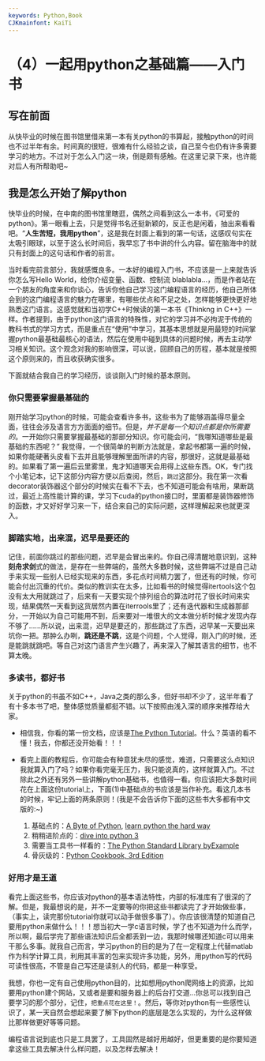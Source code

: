 ```yaml
---
keywords: Python,Book
CJKmainfont: KaiTi
---
```


# （4）一起用python之基础篇——入门书

## 写在前面

从快毕业的时候在图书馆里借来第一本有关python的书算起，接触python的时间也不过半年有余。时间真的很短，很难有什么经验之谈，自己至今也仍有许多需要学习的地方。不过对于怎么入门这一块，倒是颇有感触。在这里记录下来，也许能对后人有所帮助吧~

## 我是怎么开始了解python

快毕业的时候，在中南的图书馆里瞎逛，偶然之间看到这么一本书，《可爱的python》。第一眼看上去，只是觉得书名还挺新颖的，反正也是闲着，抽出来看看吧。“**人生苦短，我用python**”，这是我在封面上看到的第一句话，这感叹句实在太吸引眼球，以至于这么长时间后，我早忘了书中讲的什么内容。留在脑海中的就只有封面上的这句话和作者的前言。

当时看完前言部分，我就感慨良多。一本好的编程入门书，不应该是一上来就告诉你怎么写Hello World，给你介绍变量、函数、控制流 blablabla...，而是作者站在一个朋友的角度来和你谈心，告诉你他自己学习这门编程语言的经历，他自己所体会到的这门编程语言的魅力在哪里，有哪些优点和不足之处，怎样能够更快更好地熟悉这门语言。这感觉就和当初学C++时候读的第一本书《Thinkng in C++》一样。作者提到，由于python这门语言的特殊性，对它的学习并不必拘泥于传统的教科书式的学习方式，而是重点在“使用”中学习，其基本思想就是用最短的时间掌握python最基础最核心的语法，然后在使用中碰到具体的问题时候，再去主动学习相关知识。这个观念对我的影响很深，可以说，回顾自己的历程，基本就是按照这个原则来的，而且收获确实很多。

下面就结合我自己的学习经历，谈谈刚入门时候的基本原则。

### 你只需要掌握最基础的

刚开始学习python的时候，可能会查看许多书，这些书为了能够涵盖得尽量全面，往往会涉及语言方方面面的细节。但是，*并不是每一个知识点都是你所需要的*。一开始你只需要掌握最基础的那部分知识。你可能会问，“我哪知道哪些是最基础的东西呢？” 我觉得，一个很简单的判断方法就是，拿起书都第一遍的时候，如果你能硬著头皮看下去并且能够理解里面所讲的内容，那很好，这就是最基础的。如果看了第一遍后云里雾里，鬼才知道哪天会用得上这些东西。OK，专门找个小笔记本，记下这部分内容方便以后查阅，然后，`跳过`这部分。我在第一次看decorator装饰器这个部分的时候实在看不下去，也不知道可能会有啥用，果断跳过，最近上高性能计算的课，学习下cuda的python接口时，里面都是装饰器修饰的函数，才又好好学习来一下，结合来自己的实际问题，这样理解起来也就更深入。

### 脚踏实地，出来混，迟早是要还的

记住，前面你跳过的那些问题，迟早是会冒出来的。你自己得清醒地意识到，这种**刻舟求剑**式的做法，是存在一些弊端的，虽然大多数时候，这些弊端不过是自己动手来实现一些别人已经实现来的东西，多花点时间精力罢了，但还有的时候，你可能会付出沉重的代价。类似的教训实在太多，比如看书的时候觉得itertools这个包没有太大用就跳过了，后来有一天要实现个排列组合的算法时花了很长时间来实现，结果偶然一天看到这货居然内置在iterrools里了；还有迭代器和生成器那部分，一开始以为自己可能用不到，后来要对一堆很大的文本做分析时候才发现内存不够了......所以说，出来混，迟早是要还的，那些跳过了东西，迟早某一天要出来坑你一把。那肿么办咧，**跳还是不跳**，这是个问题，个人觉得，刚入门的时候，还是能跳就跳吧。等自己对这门语言产生兴趣了，再来深入了解其语言的细节，也不算太晚。

### 多读书，都好书

关于python的书虽不如C++，Java之类的那么多，但好书却不少了，这半年看了有十多本书了吧，整体感觉质量都挺不错。以下按照由浅入深的顺序来推荐给大家。

- 相信我，你看的第一份文档，应该是[The Python Tutorial](http://docs.python.org/3/tutorial/index.html)。什么？英语的看不懂！我去，你都还没开始看！！！

- 看完上面的教程后，你可能会有种意犹未尽的感觉，难道，只需要这么点知识我就算入门了吗？如果你看完毫无压力，我只能说真的，这样就算入门。不过除此之外还有另外一些讲解python基础书，也值得一看。你应该把大多数时间花在上面这份tutorial上，下面(1)中基础点的书应该是当作补充。看这几本书的时候，牢记上面的两条原则！(我是不会告诉你下面的这些书大多都有中文版的:~)

    1. 基础点的：[A Byte of Python](http://files.swaroopch.com/python/byte_of_python.pdf), [learn python the hard way](http://learnpythonthehardway.org/book/)
    1. 稍稍进阶点的：[dive into python 3](http://www.diveintopython3.net/)
    1. 需要当工具书一样看的：[The Python Standard Library byExample](http://it-ebooks.info/book/1506/)
    1. 骨灰级的：[Python Cookbook, 3rd Edition](http://it-ebooks.info/book/2334/)

### 好用才是王道

看完上面这些书，你应该对python的基本语法特性，内部的标准库有了很深的了解。但是，我最想说的是，并不一定要等的你把这些书都读完了才开始做些事，（事实上，读完那份tutorial你就可以动手做很多事了）。你应该很清楚的知道自己要用python来做什么！！！想当初大一学c语言时候，学了也不知道为什么而学，所以啊，最后学完了那些语法知识后全都丢到一边，我那时候哪还知道c可以用来干那么多事。就我自己而言，学习python的目的是为了在一定程度上代替matlab作为科学计算工具，利用其丰富的包来实现许多功能，另外，用python写的代码可读性很高，不管是自己写还是读别人的代码，都是一种享受。

我想，你也一定有自己使用python目的，比如想用python爬网络上的资源，比如要用python建个网站，又或者是要和服务器上的后台打交道...你总可以找到自己要学习的那个部分，记住，`把重点花在这里！`。然后，等你对python有一些感性认识了，某一天自然会想起来要了解下python的底层是怎么实现的，为什么这样做比那样做更好等等问题。

编程语言说到底也只是工具罢了，工具固然是越好用越好，但更重要的是你要知道拿这些工具去解决什么样问题，以及怎样去解决！
